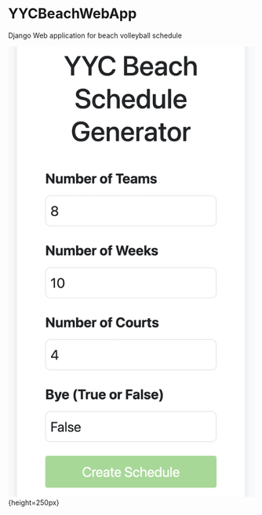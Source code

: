 # YYCBeachWebApp
Django Web application for beach volleyball schedule

![](homePage.png){height=250px}